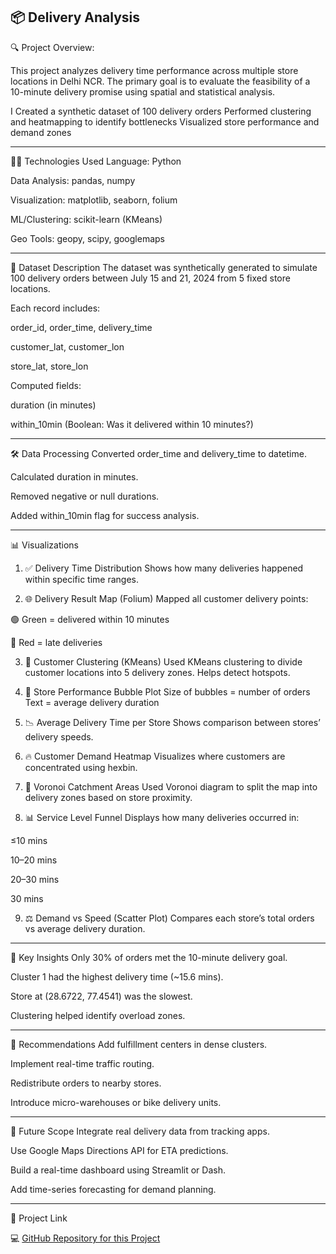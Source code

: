 📦 Delivery Analysis 
---
🔍 Project Overview:

This project analyzes delivery time performance across multiple store locations in Delhi NCR. The primary goal is to evaluate the feasibility of a 10-minute delivery promise using spatial and statistical analysis.

I
Created a synthetic dataset of 100 delivery orders
Performed clustering and heatmapping to identify bottlenecks
Visualized store performance and demand zones

---

🧑‍💻 Technologies Used
Language: Python

Data Analysis: pandas, numpy

Visualization: matplotlib, seaborn, folium

ML/Clustering: scikit-learn (KMeans)

Geo Tools: geopy, scipy, googlemaps

---

📁 Dataset Description
The dataset was synthetically generated to simulate 100 delivery orders between July 15 and 21, 2024 from 5 fixed store locations.

Each record includes:

order_id, order_time, delivery_time

customer_lat, customer_lon

store_lat, store_lon

Computed fields:

duration (in minutes)

within_10min (Boolean: Was it delivered within 10 minutes?)

---

🛠️ Data Processing
Converted order_time and delivery_time to datetime.

Calculated duration in minutes.

Removed negative or null durations.

Added within_10min flag for success analysis.

---

📊 Visualizations
1. ✅ Delivery Time Distribution
Shows how many deliveries happened within specific time ranges.

2. 🌐 Delivery Result Map (Folium)
Mapped all customer delivery points:

🟢 Green = delivered within 10 minutes

🔴 Red = late deliveries

3. 🔵 Customer Clustering (KMeans)
Used KMeans clustering to divide customer locations into 5 delivery zones. Helps detect hotspots.

4. 📍 Store Performance Bubble Plot
Size of bubbles = number of orders
Text = average delivery duration

5. 📉 Average Delivery Time per Store
Shows comparison between stores’ delivery speeds.

6. 🔥 Customer Demand Heatmap
Visualizes where customers are concentrated using hexbin.

7. 📐 Voronoi Catchment Areas
Used Voronoi diagram to split the map into delivery zones based on store proximity.

8. 📊 Service Level Funnel
Displays how many deliveries occurred in:

≤10 mins

10–20 mins

20–30 mins

30 mins

9. ⚖️ Demand vs Speed (Scatter Plot)
Compares each store’s total orders vs average delivery duration.

---

📌 Key Insights
Only 30% of orders met the 10-minute delivery goal.

Cluster 1 had the highest delivery time (~15.6 mins).

Store at (28.6722, 77.4541) was the slowest.

Clustering helped identify overload zones.

---

🚀 Recommendations
Add fulfillment centers in dense clusters.

Implement real-time traffic routing.

Redistribute orders to nearby stores.

Introduce micro-warehouses or bike delivery units.

---

🔮 Future Scope
Integrate real delivery data from tracking apps.

Use Google Maps Directions API for ETA predictions.

Build a real-time dashboard using Streamlit or Dash.

Add time-series forecasting for demand planning.

---

 🔗 Project Link

 💻 [GitHub Repository for this Project](https://github.com/Devnkit/Blinkit-10-Minute-Delivery-Feasibility-Analysis/tree/main)
